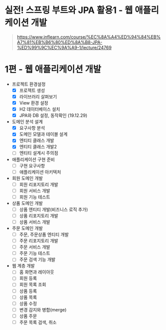 # 실전! 스프링 부트와 JPA 활용1 - 웹 애플리케이션 개발
> https://www.inflearn.com/course/%EC%8A%A4%ED%94%84%EB%A7%81%EB%B6%80%ED%8A%B8-JPA-%ED%99%9C%EC%9A%A9-1/lecture/24769

# 1편 - 웹 애플리케이션 개발

- 프로젝트 환경설정
    - [x] 프로젝트 생성
    - [x] 라이브러리 살펴보기
    - [x] View 환경 설정
    - [x] H2 데이터베이스 설치
    - [x] JPA와 DB 설정, 동작확인 (19.12.29)
- 도메인 분석 설계
    - [x] 요구사항 분석
    - [x] 도메인 모델과 테이블 설계
    - [x] 엔티티 클래스 개발
    - [x] 엔티티 클래스 개발2
    - [ ] 엔티티 설계시 주의점
- 애플리케이션 구현 준비
    - [ ] 구현 요구사항
    - [ ] 애플리케이션 아키텍처
- 회원 도메인 개발
    - [ ] 회원 리포지토리 개발
    - [ ] 회원 서비스 개발
    - [ ] 회원 기능 테스트
- 상품 도메인 개발
    - [ ] 상품 엔티티 개발(비즈니스 로직 추가)
    - [ ] 상품 리포지토리 개발
    - [ ] 상품 서비스 개발
- 주문 도메인 개발
    - [ ] 주문, 주문상품 엔티티 개발
    - [ ] 주문 리포지토리 개발
    - [ ] 주문 서비스 개발
    - [ ] 주문 기능 테스트
    - [ ] 주문 검색 기능 개발
- 웹 계층 개발
    - [ ] 홈 화면과 레이아웃
    - [ ] 회원 등록
    - [ ] 회원 목록 조회
    - [ ] 상품 등록
    - [ ] 상품 목록
    - [ ] 상품 수정
    - [ ] 변경 감지와 병합(merge)
    - [ ] 상품 주문
    - [ ] 주문 목록 검색, 취소